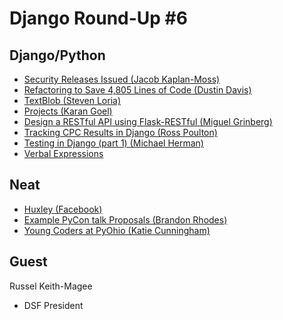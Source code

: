 # Django Round-Up #6

## Django/Python
* [Security Releases Issued (Jacob Kaplan-Moss)](https://www.djangoproject.com/weblog/2013/aug/13/security-releases-issued/)
* [Refactoring to Save 4,805 Lines of Code (Dustin Davis)](http://www.nerdydork.com/refactoring-to-save-4805-lines-of-code.html)
* [TextBlob (Steven Loria)](https://github.com/sloria/TextBlob)
* [Projects (Karan Goel)](https://github.com/thekarangoel/Projects)
* [Design a RESTful API using Flask-RESTful (Miguel Grinberg)](http://blog.miguelgrinberg.com/post/designing-a-restful-api-using-flask-restful)
* [Tracking CPC Results in Django (Ross Poulton)](http://www.rossp.org/blog/2013/aug/01/cpc/)
* [Testing in Django (part 1) (Michael Herman)](http://www.realpython.com/blog/python/testing-in-django-part-1-best-practices-and-examples/)
* [Verbal Expressions](https://github.com/VerbalExpressions/PythonVerbalExpressions)


## Neat
* [Huxley (Facebook)](https://github.com/facebook/huxley)
* [Example PyCon talk Proposals (Brandon Rhodes)](http://rhodesmill.org/brandon/2013/example-pycon-proposals/)
* [Young Coders at PyOhio (Katie Cunningham)](http://therealkatie.net/blog/2013/aug/5/young-coders-pyohio/)


## Guest
Russel Keith-Magee
- DSF President
